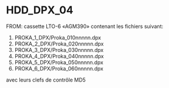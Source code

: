 # HDD_DPX_04
FROM: cassette LTO-6 «AGM390» contenant les fichiers suivant: 
1.	PROKA_1_DPX/Proka_010nnnnn.dpx 
2.	PROKA_2_DPX/Proka_020nnnnn.dpx 
3.	PROKA_3_DPX/Proka_030nnnnn.dpx 
4.	PROKA_4_DPX/Proka_040nnnnn.dpx 
5.	PROKA_5_DPX/Proka_050nnnnn.dpx 
6.	PROKA_6_DPX/Proka_060nnnnn.dpx 

avec leurs clefs de contrôle MD5
